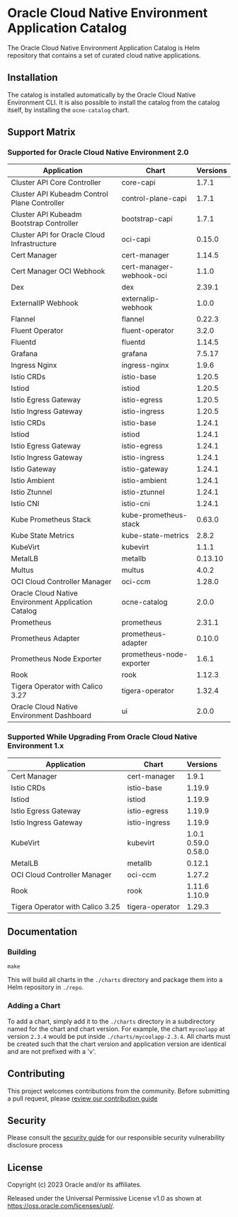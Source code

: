 # Oracle Cloud Native Environment Application Catalog

The Oracle Cloud Native Environment Application Catalog is Helm repository
that contains a set of curated cloud native applications.

## Installation

The catalog is installed automatically by the Oracle Cloud Native Environment
CLI.  It is also possible to install the catalog from the catalog itself, by
installing the `ocne-catalog` chart.

## Support Matrix

### Supported for Oracle Cloud Native Environment 2.0

| Application | Chart | Versions |
|-------------|-------|----------|
| Cluster API Core Controller | core-capi | 1.7.1    |
| Cluster API Kubeadm Control Plane Controller | control-plane-capi | 1.7.1    |
| Cluster API Kubeadm Bootstrap Controller | bootstrap-capi | 1.7.1    |
| Cluster API for Oracle Cloud Infrastructure | oci-capi | 0.15.0   |
| Cert Manager | cert-manager | 1.14.5   |
| Cert Manager OCI Webhook | cert-manager-webhook-oci | 1.1.0    |
| Dex | dex | 2.39.1   |
| ExternalIP Webhook | externalip-webhook | 1.0.0    |
| Flannel | flannel | 0.22.3   |
| Fluent Operator | fluent-operator | 3.2.0    |
| Fluentd | fluentd | 1.14.5   |
| Grafana | grafana | 7.5.17   |
| Ingress Nginx | ingress-nginx | 1.9.6    |
| Istio CRDs | istio-base | 1.20.5   |
| Istiod | istiod | 1.20.5   |
| Istio Egress Gateway | istio-egress | 1.20.5   |
| Istio Ingress Gateway | istio-ingress | 1.20.5   |
| Istio CRDs | istio-base | 1.24.1   |
| Istiod | istiod | 1.24.1   |
| Istio Egress Gateway | istio-egress | 1.24.1   |
| Istio Ingress Gateway | istio-ingress | 1.24.1   |
| Istio Gateway | istio-gateway | 1.24.1   |
| Istio Ambient | istio-ambient | 1.24.1   |
| Istio Ztunnel | istio-ztunnel | 1.24.1   |
| Istio CNI | istio-cni | 1.24.1   |
| Kube Prometheus Stack | kube-prometheus-stack | 0.63.0   |
| Kube State Metrics | kube-state-metrics | 2.8.2    |
| KubeVirt | kubevirt | 1.1.1    |
| MetalLB | metallb | 0.13.10  |
| Multus | multus | 4.0.2    |
| OCI Cloud Controller Manager | oci-ccm | 1.28.0   |
| Oracle Cloud Native Environment Application Catalog | ocne-catalog | 2.0.0    |
| Prometheus | prometheus | 2.31.1   |
| Prometheus Adapter | prometheus-adapter | 0.10.0   |
| Prometheus Node Exporter | prometheus-node-exporter | 1.6.1    |
| Rook | rook | 1.12.3   |
| Tigera Operator with Calico 3.27 | tigera-operator | 1.32.4   |
| Oracle Cloud Native Environment Dashboard | ui | 2.0.0    |


### Supported While Upgrading From Oracle Cloud Native Environment 1.x

| Application | Chart | Versions |
|-------------|-------|----------|
| Cert Manager | cert-manager | 1.9.1 |
| Istio CRDs | istio-base | 1.19.9 |
| Istiod | istiod | 1.19.9 |
| Istio Egress Gateway | istio-egress | 1.19.9 |
| Istio Ingress Gateway | istio-ingress | 1.19.9 |
| KubeVirt | kubevirt | 1.0.1<br>0.59.0<br>0.58.0 |
| MetalLB | metallb | 0.12.1 |
| OCI Cloud Controller Manager | oci-ccm | 1.27.2 |
| Rook | rook | 1.11.6<br>1.10.9 |
| Tigera Operator with Calico 3.25 | tigera-operator | 1.29.3 |

## Documentation

### Building

```
make
```

This will build all charts in the `./charts` directory and package them into
a Helm repository in `./repo`.

### Adding a Chart

To add a chart, simply add it to the `./charts` directory in a subdirectory
named for the chart and chart version.  For example, the chart `mycoolapp` at
version `2.3.4` would be put inside `./charts/mycoolapp-2.3.4`.  All charts
must be created such that the chart version and application version are
identical and are not prefixed with a 'v'.

## Contributing


This project welcomes contributions from the community. Before submitting a pull request, please [review our contribution guide](./CONTRIBUTING.md)

## Security

Please consult the [security guide](./SECURITY.md) for our responsible security vulnerability disclosure process

## License

Copyright (c) 2023 Oracle and/or its affiliates.

Released under the Universal Permissive License v1.0 as shown at
<https://oss.oracle.com/licenses/upl/>.
